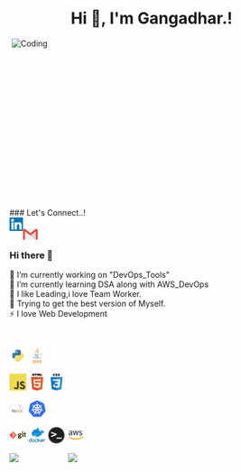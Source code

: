 <!--![MasterHead](https://repository-images.githubusercontent.com/588181932/e36ec678-7984-4cdd-8e4c-a3932772ff8e)-->
<h1 align="center">Hi 👋, I'm Gangadhar.!</h1>
<img align="right" padding=30px alt="Coding" height="300" width="500" src="https://res.cloudinary.com/practicaldev/image/fetch/s--udbxvPC---/c_limit%2Cf_auto%2Cfl_progressive%2Cq_66%2Cw_800/https://dev-to-uploads.s3.amazonaws.com/uploads/articles/pi9le9v004gzqdqo65p8.gif">
<!-- https://cdn.dribbble.com/users/1162077/screenshots/3848914/programmer.gif -->
### Let's Connect..!
<br>


  <a href="https://www.linkedin.com/in/gangadhar-matta-81b49a214/">
    <img align="left" alt="Hargun | Linkedin" width="24px" src="https://github.com/hargun79/hargun79/blob/master/Assets/Linkedin.svg" />
  </a>
  <br>
 
  <a href="gangadharm877@gmail.com">
    <img align="left" alt="gangadharm877@gmail.com | Gmail" width="26px" src="https://github.com/hargun79/hargun79/blob/master/Assets/Gmail.svg" />
  </a>
  <br>


### Hi there 👋

<!--
*jeelpatel1612/jeelpatel1612* is a ✨ special ✨ repository because its `README.md` (this file) appears on your GitHub profile.
-->

🔭 I’m currently working on "DevOps_Tools" <br>
🌱 I’m currently learning DSA along with AWS_DevOps <br>
👯 I like Leading,i love Team Worker.<br>
💬 Trying to get the best version of Myself.<br>
⚡ I love Web Development<br>
<!-- - 😄 Pronouns: -->
<br>










<code><img height="30" src="https://raw.githubusercontent.com/github/explore/80688e429a7d4ef2fca1e82350fe8e3517d3494d/topics/python/python.png"></code>
<code><img height="30" src="https://raw.githubusercontent.com/github/explore/80688e429a7d4ef2fca1e82350fe8e3517d3494d/topics/java/java.png"></code>
<!--<code><img height="20" src="https://raw.githubusercontent.com/github/explore/80688e429a7d4ef2fca1e82350fe8e3517d3494d/topics/c/c.png"></code>
<code><img height="20" src="https://raw.githubusercontent.com/github/explore/80688e429a7d4ef2fca1e82350fe8e3517d3494d/topics/cpp/cpp.png"></code>
<code><img height="20" src="https://raw.githubusercontent.com/github/explore/80688e429a7d4ef2fca1e82350fe8e3517d3494d/topics/php/php.png"></code>-->
<code><img height="30" src="https://raw.githubusercontent.com/github/explore/80688e429a7d4ef2fca1e82350fe8e3517d3494d/topics/javascript/javascript.png"></code>
<code><img height="30" src="https://raw.githubusercontent.com/github/explore/80688e429a7d4ef2fca1e82350fe8e3517d3494d/topics/html/html.png"></code>
<code><img height="30" src="https://raw.githubusercontent.com/github/explore/80688e429a7d4ef2fca1e82350fe8e3517d3494d/topics/css/css.png"></code>


<code><img height="30" src="https://raw.githubusercontent.com/github/explore/80688e429a7d4ef2fca1e82350fe8e3517d3494d/topics/mysql/mysql.png"></code>
<code><img height="30" src="https://raw.githubusercontent.com/github/explore/80688e429a7d4ef2fca1e82350fe8e3517d3494d/topics/kubernetes/kubernetes.png"></code>

<code><img height="30" src="https://raw.githubusercontent.com/github/explore/80688e429a7d4ef2fca1e82350fe8e3517d3494d/topics/git/git.png"></code>
<code><img height="30" src="https://raw.githubusercontent.com/github/explore/80688e429a7d4ef2fca1e82350fe8e3517d3494d/topics/docker/docker.png"></code>
<code><img height="30" src="https://raw.githubusercontent.com/github/explore/80688e429a7d4ef2fca1e82350fe8e3517d3494d/topics/terminal/terminal.png"></code>
<code><img height="30" src="https://raw.githubusercontent.com/github/explore/80688e429a7d4ef2fca1e82350fe8e3517d3494d/topics/aws/aws.png"></code>






 


<!--<img width="90%" height="170" src="https://github-readme-streak-stats.herokuapp.com/?user=Gangadhar-7&show_icons=true&theme=radical"
    https://github-readme-stats.vercel.app/api?username=Gangadhar-7&show_icons=true&line_height=20&count_private=true&&theme=radical>-->


![](https://github-readme-stats.vercel.app/api/top-langs/?username=Gangadhar-7&layout=compact&theme=radical)
<img align="right" width="400" src="https://github-readme-streak-stats.herokuapp.com/?user=Gangadhar-7&show_icons=true&theme=radical">
